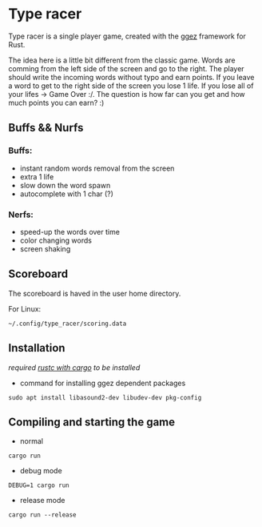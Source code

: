 # Type racer

Type racer is a single player game, created with the [ggez](https://ggez.rs/) framework for Rust.

The idea here is a little bit different from the classic game. Words are comming from the left side of the screen and go to the right. The player should write the incoming words without typo and earn points. If you leave a word to get to the right side of the screen you lose 1 life. If you lose all of your lifes -> Game Over :/\. The question is how far can you get and how much points you can earn? :)

## Buffs && Nurfs

### Buffs:
- instant random words removal from the screen
- extra 1 life
- slow down the word spawn
- autocomplete with 1 char (?)

### Nerfs:
- speed-up the words over time
- color changing words
- screen shaking

## Scoreboard
The scoreboard is haved in the user home directory.

For Linux:
```
~/.config/type_racer/scoring.data
```

## Installation

*required [rustc with cargo](https://rustup.rs/) to be installed*

- command for installing ggez dependent packages

```
sudo apt install libasound2-dev libudev-dev pkg-config
```

## Compiling and starting the game

- normal
```
cargo run
```
- debug mode
```
DEBUG=1 cargo run
```

- release mode
```
cargo run --release
```
